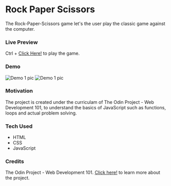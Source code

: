 # Rock Paper Scissors
The Rock-Paper-Scissors game let's the user play the classic game against the computer.

### Live Preview
Ctrl + [Click Here!](https://dash-rock-paper-scissors.netlify.app/) to play the game.

### Demo
![Demo 1 pic](https://github.com/thesudeshdas/rock-paper-scissors/blob/master/demo/demo1.jpg)
![Demo 1 pic](https://github.com/thesudeshdas/rock-paper-scissors/blob/master/demo/demo2.jpg)

### Motivation
The project is created under the curriculam of The Odin Project - Web Development 101, to understand the basics of JavaScript such as functions, loops and actual problem solving.

### Tech Used
* HTML
* CSS
* JavaScript

### Credits
The Odin Project - Web Development 101.
[Click here!](https://www.theodinproject.com/courses/web-development-101/lessons/rock-paper-scissors) to learn more about the project.
